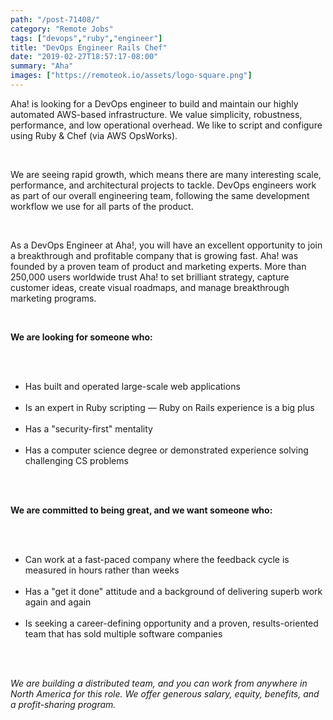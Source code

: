 ```yaml
---
path: "/post-71408/"
category: "Remote Jobs"
tags: ["devops","ruby","engineer"]
title: "DevOps Engineer Rails Chef"
date: "2019-02-27T18:57:17-08:00"
summary: "Aha"
images: ["https://remoteok.io/assets/logo-square.png"]
---
```


<p>Aha! is looking for a DevOps engineer to build and maintain our highly automated AWS-based infrastructure. We value simplicity, robustness, performance, and low operational overhead. We like to script and configure using Ruby &amp; Chef (via AWS OpsWorks).</p><br /><p>We are seeing rapid growth, which means there are many interesting scale, performance, and architectural projects to tackle. DevOps engineers work as part of our overall engineering team, following the same development workflow we use for all parts of the product.</p><br /><p>As a DevOps Engineer at Aha!, you will have an excellent opportunity to join a breakthrough and profitable company that is growing fast. Aha! was founded by a proven team of product and marketing experts. More than 250,000 users worldwide trust Aha! to set brilliant strategy, capture customer ideas, create visual roadmaps, and manage breakthrough marketing programs.</p><br /><p><strong>We are looking for someone who:</strong></p><br /><ul><br /><li>Has built and operated large-scale web applications</li><br /><li>Is an expert in Ruby scripting &mdash; Ruby on Rails experience is a big plus</li><br /><li>Has a "security-first" mentality</li><br /><li>Has a computer science degree or demonstrated experience solving challenging CS problems</li><br /></ul><br /><p><strong>We are committed to being great, and we want someone who:</strong></p><br /><ul><br /><li>Can work at a fast-paced company where the feedback cycle is measured in hours rather than weeks</li><br /><li>Has a "get it done" attitude and a background of delivering superb work again and again</li><br /><li>Is seeking a career-defining opportunity and a proven, results-oriented team that has sold multiple software companies</li><br /></ul><br /><p><em>We are building a distributed team, and you can work from anywhere in North America for this role. We offer generous salary, equity, benefits, and a profit-sharing program.</em></p>
